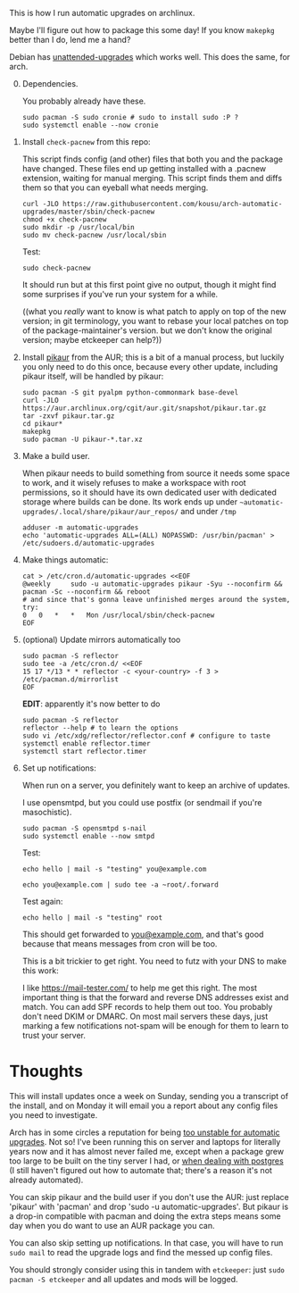 
This is how I run automatic upgrades on archlinux.

Maybe I'll figure out how to package this some day! If you know `makepkg` better than I do, lend me a hand?

Debian has [unattended-upgrades](https://wiki.debian.org/UnattendedUpgrades) which works well.
This does the same, for arch.

0. Dependencies.

    You probably already have these.

    ```
    sudo pacman -S sudo cronie # sudo to install sudo :P ?
    sudo systemctl enable --now cronie
    ```

2. Install `check-pacnew` from this repo:

    This script finds config (and other) files that both you and the package have changed.
    These files end up getting installed with a .pacnew extension, waiting for manual merging.
    This script finds them and diffs them so that you can eyeball what needs merging.

    ```
    curl -JLO https://raw.githubusercontent.com/kousu/arch-automatic-upgrades/master/sbin/check-pacnew
    chmod +x check-pacnew
    sudo mkdir -p /usr/local/bin
    sudo mv check-pacnew /usr/local/sbin
    ```

    Test:

    ```
    sudo check-pacnew
    ```
   
    It should run but at this first point give no output, though it might find some surprises if you've run your system for a while.


    ((what you *really* want to know is what patch to apply on top of the new version; in git terminology,
      you want to rebase your local patches on top of the package-maintainer's version.
      but we don't know the original version; maybe etckeeper can help?))
   
1. Install [pikaur](https://aur.archlinux.org/packages/pikaur) from the AUR; this is a bit of a manual process, but luckily you only need to do this once, because every other update, including pikaur itself, will be handled by pikaur:

    ```
    sudo pacman -S git pyalpm python-commonmark base-devel
    curl -JLO https://aur.archlinux.org/cgit/aur.git/snapshot/pikaur.tar.gz
    tar -zxvf pikaur.tar.gz
    cd pikaur*
    makepkg
    sudo pacman -U pikaur-*.tar.xz
    ```

1. Make a build user.

    When pikaur needs to build something from source it needs some space to work, and it wisely
    refuses to make a workspace with root permissions, so it should have its own dedicated user with dedicated storage where builds can be done.
    Its work ends up under `~automatic-upgrades/.local/share/pikaur/aur_repos/` and under `/tmp`

    ```
    adduser -m automatic-upgrades
    echo 'automatic-upgrades ALL=(ALL) NOPASSWD: /usr/bin/pacman' > /etc/sudoers.d/automatic-upgrades
    ```

3. Make things automatic:

    ```
    cat > /etc/cron.d/automatic-upgrades <<EOF
    @weekly		sudo -u automatic-upgrades pikaur -Syu --noconfirm && pacman -Sc --noconfirm && reboot
    # and since that's gonna leave unfinished merges around the system, try:
    0	0	*	*	Mon	/usr/local/sbin/check-pacnew 
    EOF
    ```

3. (optional) Update mirrors automatically too

    ```
    sudo pacman -S reflector
    sudo tee -a /etc/cron.d/ <<EOF
    15 17 */13 * * reflector -c <your-country> -f 3 > /etc/pacman.d/mirrorlist
    EOF
    ```
    
    **EDIT**: apparently it's now better to do
    
    ```
    sudo pacman -S reflector
    reflector --help # to learn the options
    sudo vi /etc/xdg/reflector/reflector.conf # configure to taste
    systemctl enable reflector.timer
    systemctl start reflector.timer
    ```

3. Set up notifications:

    When run on a server, you definitely want to keep an archive of updates.

    I use opensmtpd, but you could use postfix (or sendmail if you're masochistic). 

    ```
    sudo pacman -S opensmtpd s-nail
    sudo systemctl enable --now smtpd
    ```

    Test:
    
    ```
    echo hello | mail -s "testing" you@example.com
    ```

    ```
    echo you@example.com | sudo tee -a ~root/.forward
    ```


    Test again:
   
    ```
    echo hello | mail -s "testing" root
    ```
   
    This should get forwarded to you@example.com, and that's good because that means messages from cron will be too.
   

    This is a bit trickier to get right. You need to futz with your DNS to make this work:
   
    I like https://mail-tester.com/ to help me get this right.
    The most important thing is that the forward and reverse DNS addresses exist and match.
    You can add SPF records to help them out too. You probably don't need DKIM or DMARC.
    On most mail servers these days, just marking a few notifications not-spam will be enough
    for them to learn to trust your server.


# Thoughts

This will install updates once a week on Sunday, sending you a transcript of the install,
and on Monday it will email you a report about any config files you need to investigate.

Arch has in some circles a reputation for being [too unstable for automatic upgrades](https://wiki.archlinux.org/index.php/User:Andy_Crowd/Update_packages_from_crontab). Not so!
I've been running this on server and laptops for literally years now and it has almost never failed me,
except when a package grew too large to be built on the tiny server I had,
or [when dealing with postgres](https://wiki.archlinux.org/index.php/PostgreSQL#Upgrading_PostgreSQL) (I still haven't figured out how to automate that; there's a reason it's not already automated).

You can skip pikaur and the build user if you don't use the AUR:
  just replace 'pikaur' with 'pacman' and drop 'sudo -u automatic-upgrades'.
  But pikaur is a drop-in compatible with pacman and doing the extra steps means some day when
  you do want to use an AUR package you can.

You can also skip setting up notifications. In that case, you will have to run `sudo mail` to read
the upgrade logs and find the messed up config files.

You should strongly consider using this in tandem with `etckeeper`: just `sudo pacman -S etckeeper` and all updates and mods will be logged.
